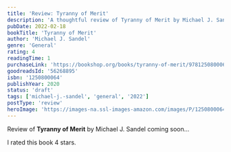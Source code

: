 ```yaml
---
title: 'Review: Tyranny of Merit'
description: 'A thoughtful review of Tyranny of Merit by Michael J. Sandel'
pubDate: 2022-02-18
bookTitle: 'Tyranny of Merit'
author: 'Michael J. Sandel'
genre: 'General'
rating: 4
readingTime: 1
purchaseLink: 'https://bookshop.org/books/tyranny-of-merit/9781250800060'
goodreadsId: '56268895'
isbn: '1250800064'
publishYear: 2020
status: 'draft'
tags: ['michael-j.-sandel', 'general', '2022']
postType: 'review'
heroImage: 'https://images-na.ssl-images-amazon.com/images/P/1250800064.01.L.jpg'
---
```


Review of **Tyranny of Merit** by Michael J. Sandel coming soon...

I rated this book 4 stars.